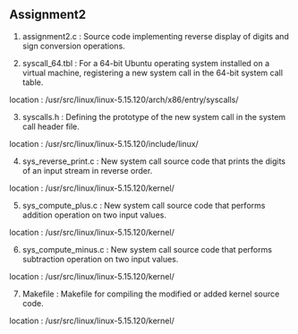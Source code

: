 ## Assignment2


1. assignment2.c : Source code implementing reverse display of digits and sign conversion operations.


2. syscall_64.tbl : For a 64-bit Ubuntu operating system installed on a virtual machine, registering a new system call in the 64-bit system call table.

location : /usr/src/linux/linux-5.15.120/arch/x86/entry/syscalls/


3. syscalls.h : Defining the prototype of the new system call in the system call header file.

location : /usr/src/linux/linux-5.15.120/include/linux/


4. sys_reverse_print.c : New system call source code that prints the digits of an input stream in reverse order.

location : /usr/src/linux/linux-5.15.120/kernel/


5. sys_compute_plus.c : New system call source code that performs addition operation on two input values.

location : /usr/src/linux/linux-5.15.120/kernel/


6. sys_compute_minus.c : New system call source code that performs subtraction operation on two input values.

location : /usr/src/linux/linux-5.15.120/kernel/


7. Makefile : Makefile for compiling the modified or added kernel source code.

location : /usr/src/linux/linux-5.15.120/kernel/
